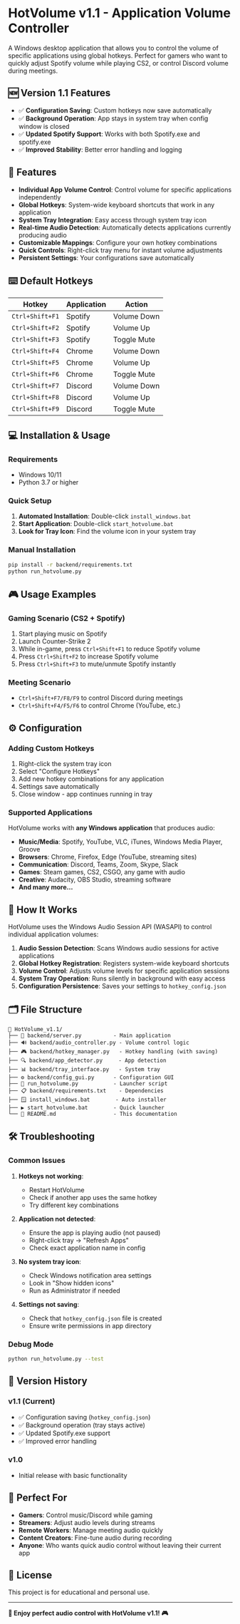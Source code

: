 # HotVolume v1.1 - Application Volume Controller

A Windows desktop application that allows you to control the volume of specific applications using global hotkeys. Perfect for gamers who want to quickly adjust Spotify volume while playing CS2, or control Discord volume during meetings.

## 🆕 Version 1.1 Features

- ✅ **Configuration Saving**: Custom hotkeys now save automatically
- ✅ **Background Operation**: App stays in system tray when config window is closed  
- ✅ **Updated Spotify Support**: Works with both Spotify.exe and spotify.exe
- ✅ **Improved Stability**: Better error handling and logging

## 🚀 Features

- **Individual App Volume Control**: Control volume for specific applications independently
- **Global Hotkeys**: System-wide keyboard shortcuts that work in any application
- **System Tray Integration**: Easy access through system tray icon
- **Real-time Audio Detection**: Automatically detects applications currently producing audio
- **Customizable Mappings**: Configure your own hotkey combinations
- **Quick Controls**: Right-click tray menu for instant volume adjustments
- **Persistent Settings**: Your configurations save automatically

## ⌨️ Default Hotkeys

| Hotkey | Application | Action |
|--------|------------|--------|
| `Ctrl+Shift+F1` | Spotify | Volume Down |
| `Ctrl+Shift+F2` | Spotify | Volume Up |
| `Ctrl+Shift+F3` | Spotify | Toggle Mute |
| `Ctrl+Shift+F4` | Chrome | Volume Down |
| `Ctrl+Shift+F5` | Chrome | Volume Up |
| `Ctrl+Shift+F6` | Chrome | Toggle Mute |
| `Ctrl+Shift+F7` | Discord | Volume Down |
| `Ctrl+Shift+F8` | Discord | Volume Up |
| `Ctrl+Shift+F9` | Discord | Toggle Mute |

## 💻 Installation & Usage

### Requirements
- Windows 10/11
- Python 3.7 or higher

### Quick Setup
1. **Automated Installation**: Double-click `install_windows.bat`
2. **Start Application**: Double-click `start_hotvolume.bat`
3. **Look for Tray Icon**: Find the volume icon in your system tray

### Manual Installation
```bash
pip install -r backend/requirements.txt
python run_hotvolume.py
```

## 🎮 Usage Examples

### Gaming Scenario (CS2 + Spotify)
1. Start playing music on Spotify
2. Launch Counter-Strike 2
3. While in-game, press `Ctrl+Shift+F1` to reduce Spotify volume
4. Press `Ctrl+Shift+F2` to increase Spotify volume
5. Press `Ctrl+Shift+F3` to mute/unmute Spotify instantly

### Meeting Scenario
- `Ctrl+Shift+F7/F8/F9` to control Discord during meetings
- `Ctrl+Shift+F4/F5/F6` to control Chrome (YouTube, etc.)

## ⚙️ Configuration

### Adding Custom Hotkeys
1. Right-click the system tray icon
2. Select "Configure Hotkeys"
3. Add new hotkey combinations for any application
4. Settings save automatically
5. Close window - app continues running in tray

### Supported Applications
HotVolume works with **any Windows application** that produces audio:
- **Music/Media**: Spotify, YouTube, VLC, iTunes, Windows Media Player, Groove
- **Browsers**: Chrome, Firefox, Edge (YouTube, streaming sites)
- **Communication**: Discord, Teams, Zoom, Skype, Slack
- **Games**: Steam games, CS2, CSGO, any game with audio
- **Creative**: Audacity, OBS Studio, streaming software
- **And many more...**

## 🔧 How It Works

HotVolume uses the Windows Audio Session API (WASAPI) to control individual application volumes:

1. **Audio Session Detection**: Scans Windows audio sessions for active applications
2. **Global Hotkey Registration**: Registers system-wide keyboard shortcuts
3. **Volume Control**: Adjusts volume levels for specific application sessions
4. **System Tray Operation**: Runs silently in background with easy access
5. **Configuration Persistence**: Saves your settings to `hotkey_config.json`

## 🗂️ File Structure
```
📁 HotVolume_v1.1/
├── 🎯 backend/server.py          - Main application
├── 🔊 backend/audio_controller.py - Volume control logic
├── 🎮 backend/hotkey_manager.py   - Hotkey handling (with saving)
├── 🔍 backend/app_detector.py     - App detection
├── 📊 backend/tray_interface.py   - System tray
├── ⚙️ backend/config_gui.py      - Configuration GUI
├── 🚀 run_hotvolume.py           - Launcher script
├── 📋 backend/requirements.txt    - Dependencies
├── 🪟 install_windows.bat        - Auto installer
├── ▶️ start_hotvolume.bat        - Quick launcher
└── 📖 README.md                  - This documentation
```

## 🛠️ Troubleshooting

### Common Issues

1. **Hotkeys not working**: 
   - Restart HotVolume
   - Check if another app uses the same hotkey
   - Try different key combinations

2. **Application not detected**:
   - Ensure the app is playing audio (not paused)
   - Right-click tray → "Refresh Apps"
   - Check exact application name in config

3. **No system tray icon**:
   - Check Windows notification area settings
   - Look in "Show hidden icons"
   - Run as Administrator if needed

4. **Settings not saving**:
   - Check that `hotkey_config.json` file is created
   - Ensure write permissions in app directory

### Debug Mode
```bash
python run_hotvolume.py --test
```

## 📝 Version History

### v1.1 (Current)
- ✅ Configuration saving (`hotkey_config.json`)
- ✅ Background operation (tray stays active)
- ✅ Updated Spotify.exe support
- ✅ Improved error handling

### v1.0
- Initial release with basic functionality

## 🎯 Perfect For

- **Gamers**: Control music/Discord while gaming
- **Streamers**: Adjust audio levels during streams  
- **Remote Workers**: Manage meeting audio quickly
- **Content Creators**: Fine-tune audio during recording
- **Anyone**: Who wants quick audio control without leaving their current app

## 📄 License

This project is for educational and personal use.

---

**🎵 Enjoy perfect audio control with HotVolume v1.1! 🎮**